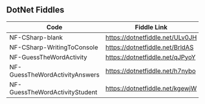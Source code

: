 ## DotNet Fiddles


|Code  |Fiddle Link  |
|---------|---------|
|NF-CSharp-blank     | https://dotnetfiddle.net/ULv0JH        |
|NF-CSharp-WritingToConsole     | https://dotnetfiddle.net/BrldAS        |
|NF-GuessTheWordActivity     | https://dotnetfiddle.net/qJPyoY        |
|NF-GuessTheWordActivityAnswers     | https://dotnetfiddle.net/h7nybo        |
|NF-GuessTheWordActivityStudent     | https://dotnetfiddle.net/kgewjW        |
